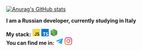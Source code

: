 [![Anurag's GitHub stats](https://github-readme-stats.vercel.app/api?username=markmxmv&hide=prs,issues&theme=transparent&hide_border=true)](https://github.com/anuraghazra/github-readme-stats)

**I am a Russian developer, currently studying in Italy**

**My stack:**
<code><img height="20" alt="javascript" src="https://raw.githubusercontent.com/github/explore/80688e429a7d4ef2fca1e82350fe8e3517d3494d/topics/javascript/javascript.png"></code>
<code><img height="20" alt="typescript" src="https://raw.githubusercontent.com/github/explore/80688e429a7d4ef2fca1e82350fe8e3517d3494d/topics/typescript/typescript.png"></code>
<code><img height="20" alt="nodejs" src="https://raw.githubusercontent.com/github/explore/80688e429a7d4ef2fca1e82350fe8e3517d3494d/topics/nodejs/nodejs.png">
</code>
**You can find me in:**
<a href="https://t.me/markstopkidding"><img height="20" alt="telegram" src="./images/telegram.png"></a>
<a href="https://www.instagram.com/markmxmv/"><img height="20" alt="instagram" src="./images/instagram.png"></a>
